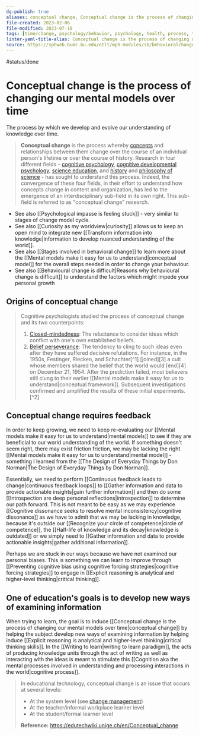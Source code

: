 ```yaml
---
dg-publish: true
aliases: conceptual change, Conceptual change is the process of changing our mental models over time, changing perspectives on knowledge, changing approach, try a different approach, reframing ideas, get a new perspective, new ways of examining information, cognitive reframing of information, changing knowledge over time, changing understanding over time, understanding over time, changinge conceptual models, better perspective, adopt a better perspective
file-created: 2023-02-06
file-modified: 2023-07-18
tags: [time/change, psychology/behavior, psychology, health, process, time, theory, education, communication/writing]
linter-yaml-title-alias: Conceptual change is the process of changing our mental models over time
source: https://sphweb.bumc.bu.edu/otlt/mph-modules/sb/behavioralchangetheories/behavioralchangetheories6.html
---
```


#status/done

# Conceptual change is the process of changing our mental models over time

The process by which we develop and evolve our understanding of knowledge over time.

> **Conceptual change** is the process whereby [concepts](https://en.wikipedia.org/wiki/Concept "Concept") and relationships between them change over the course of an individual person's lifetime or over the course of history. Research in four different fields – [cognitive psychology](https://en.wikipedia.org/wiki/Cognitive_psychology "Cognitive psychology"), [cognitive developmental psychology](https://en.wikipedia.org/wiki/Cognitive_development "Cognitive development"), [science education](https://en.wikipedia.org/wiki/Science_education "Science education"), and [history](https://en.wikipedia.org/wiki/History_of_science "History of science") and [philosophy of science](https://en.wikipedia.org/wiki/Philosophy_of_science "Philosophy of science") - has sought to understand this process. Indeed, the convergence of these four fields, in their effort to understand how concepts change in content and organization, has led to the emergence of an interdisciplinary sub-field in its own right. This sub-field is referred to as "conceptual change" research.

- See also [[Psychological impasse is feeling stuck]] - very similar to stages of change model cycle.
- See also [[Curiosity as my worldview|curiosity]] allows us to keep an open mind to integrate new [[Transform information into knowledge|information to develop nuanced understanding of the world]].
- See also [[Stages involved in behavioral change]] to learn more about the [[Mental models make it easy for us to understand|conceptual model]] for the overall steps needed in order to change your behaviour.
- See also [[Behavioural change is difficult|Reasons why behavioural change is difficult]] to understand the factors which might impede your personal growth

## Origins of conceptual change

> Cognitive psychologists studied the process of conceptual change and its two counterpoints:
> 1. [Closed-mindedness][1]: The reluctance to consider ideas which conflict with one's own established beliefs.
> 2. [Belief perseverance][2]: The tendency to cling to such ideas even after they have suffered decisive refutations. For instance, in the 1950s, Festinger, Riecken, and Schachter[^1] [joined][3] a cult whose members shared the belief that the world would [end][4] on December 21, 1954. After the prediction failed, most believers still clung to their earlier [[Mental models make it easy for us to understand|conceptual framework]]. Subsequent investigations confirmed and amplified the results of these initial experiments.[^2]

[1]: https://en.wikipedia.org/wiki/Open-mindedness
[2]: https://en.wikipedia.org/wiki/Belief_perseverance

## Conceptual change requires feedback

In order to keep growing, we need to keep re-evaluating our [[Mental models make it easy for us to understand|mental models]] to see if they are beneficial to our world understanding of the world. If something doesn't seem right, there may exist friction friction, we may be lacking the right [[Mental models make it easy for us to understand|mental model]] - something I learned from the [[The Design of Everyday Things by Don Norman|The Design of Everyday Things by Don Norman]].

Essentially, we need to perform [[Continuous feedback leads to change|continuous feedback loops]] to [[Gather information and data to provide actionable insights|gain further information]] and then do some [[Introspection are deep personal reflections|introspection]] to determine our path forward. This is not meant to be easy as we may experience [[Cognitive dissonance seeks to resolve mental inconsistency|cognitive dissonance]] as we have to admit that we may be lacking in knowledge, because it's outside our [[Recognize your circle of competence|circle of competence]], the [[Half-life of knowledge and its decay|knowledge is outdated]] or we simply need to [[Gather information and data to provide actionable insights|gather additional information]].

Perhaps we are stuck in our ways because we have not examined our personal biases. This is something we can learn to improve through [[Preventing cognitive bias using cognitive forcing strategies|cognitive forcing strategies]] to engage in [[Explicit reasoning is analytical and higher-level thinking|critical thinking]].

## One of education's goals is to develop new ways of examining information

When trying to learn, the goal is to induce [[Conceptual change is the process of changing our mental models over time|conceptual change]] by helping the subject develop new ways of examining information by helping induce [[Explicit reasoning is analytical and higher-level thinking|critical thinking skills]]. In the [[Writing to learn|writing to learn paradigm]], the acts of producing knowledge units through the act of writing as well as interacting with the ideas is meant to stimulate this [[Cognition aka the mental processes involved in understanding and processing interactions in the world|cognitive process]].

> In educational technology, conceptual change is an issue that occurs at several levels:
>
> - At the system level (see [change management](https://edutechwiki.unige.ch/en/Change_management "Change management"))
> - At the teacher/informal workplace learner level
> - At the student/formal learner level
>
> **Reference:** https://edutechwiki.unige.ch/en/Conceptual_change
